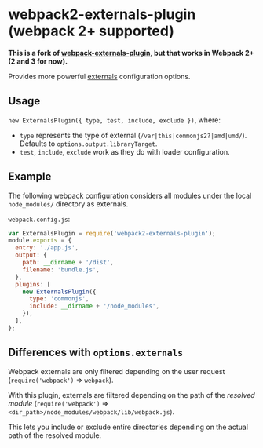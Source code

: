 # webpack2-externals-plugin (webpack 2+ supported)

**This is a fork of [webpack-externals-plugin](https://github.com/Morhaus/webpack-externals-plugin), but that works in Webpack 2+ (2 and 3 for now).**

Provides more powerful [externals](https://webpack.github.io/docs/configuration.html#externals) configuration options.

## Usage

`new ExternalsPlugin({ type, test, include, exclude })`, where:

  * `type` represents the type of external (`/var|this|commonjs2?|amd|umd/`). Defaults to `options.output.libraryTarget`.
  * `test`, `include`, `exclude` work as they do with loader configuration.

## Example

The following webpack configuration considers all modules under the local `node_modules/` directory as externals.

`webpack.config.js`:

```js
var ExternalsPlugin = require('webpack2-externals-plugin');
module.exports = {
  entry: './app.js',
  output: {
    path: __dirname + '/dist',
    filename: 'bundle.js',
  },
  plugins: [
    new ExternalsPlugin({
      type: 'commonjs',
      include: __dirname + '/node_modules',
    }),
  ],
};
```

## Differences with `options.externals`

Webpack externals are only filtered depending on the user request (`require('webpack')` => `webpack`).

With this plugin, externals are filtered depending on the path of the *resolved module* (`require('webpack')` => `<dir_path>/node_modules/webpack/lib/webpack.js`).

This lets you include or exclude entire directories depending on the actual path of the resolved module.



